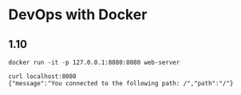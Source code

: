 # DevOps with Docker
## 1.10
```
docker run -it -p 127.0.0.1:8080:8080 web-server

curl localhost:8080
{"message":"You connected to the following path: /","path":"/"}
```

